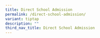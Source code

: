 ```yaml
---
title: Direct School Admission
permalink: /direct-school-admission/
variant: tiptap
description: ""
third_nav_title: Direct School Admission
---
```

